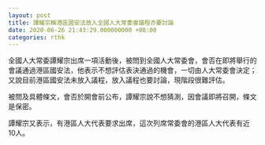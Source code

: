 ```yaml
---
layout: post
title: 譚耀宗稱港區國安法放入全國人大常委會議程亦要討論
date: 2020-06-26 21:43:29.000000000 +08:00
categories: rthk
---
```


全國人大常委譚耀宗出席一項活動後，被問到全國人大常委會，會否在即將舉行的會議通過港區國安法，他表示不想評估表決通過的機會，一切由人大常委會決定；又說目前港區國安法未放入議程，放入議程也要討論，現階段很難評估。

被問及具體條文，會否於開會前公布，譚耀宗說不想猜測，因會議即將召開，條文是保密。

譚耀宗又表示，有港區人大代表要求出席，這次列席常委會的港區人大代表有近10人。
